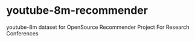 # youtube-8m-recommender
youtube-8m dataset for OpenSource Recommender Project For Research Conferences
